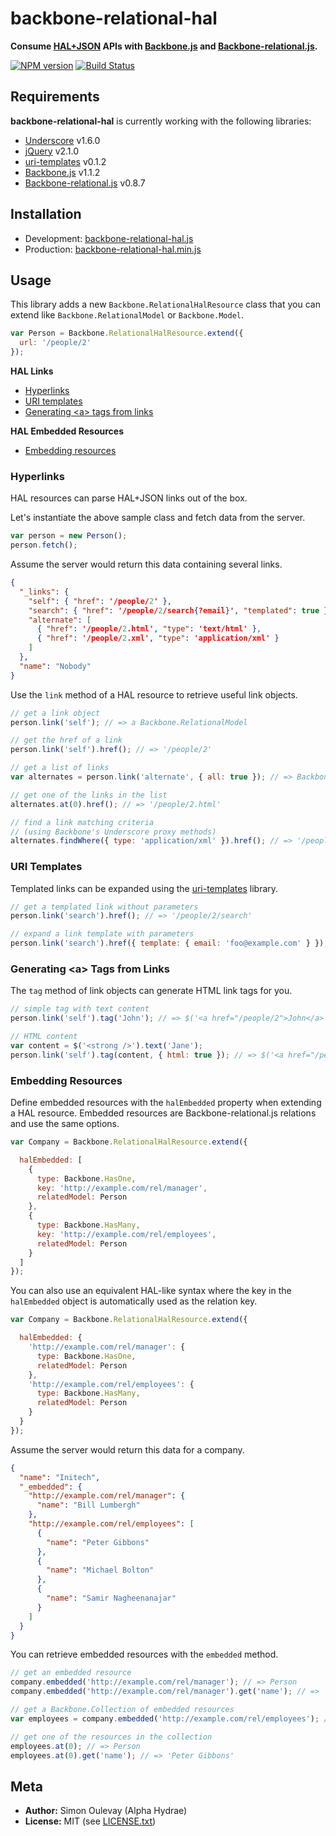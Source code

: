 # backbone-relational-hal

**Consume [HAL+JSON](http://stateless.co/hal_specification.html) APIs  with [Backbone.js](http://backbonejs.org) and [Backbone-relational.js](https://github.com/PaulUithol/Backbone-relational).**

[![NPM version](https://badge.fury.io/js/backbone-relational-hal.png)](http://badge.fury.io/js/backbone-relational-hal)
[![Build Status](https://secure.travis-ci.org/AlphaHydrae/backbone-relational-hal.png)](http://travis-ci.org/AlphaHydrae/backbone-relational-hal)

## Requirements

**backbone-relational-hal** is currently working with the following libraries:

* [Underscore](http://underscorejs.org) v1.6.0
* [jQuery](http://jquery.com) v2.1.0
* [uri-templates](https://github.com/geraintluff/uri-templates) v0.1.2
* [Backbone.js](http://backbonejs.org) v1.1.2
* [Backbone-relational.js](http://backbonerelational.org) v0.8.7

## Installation

* Development: [backbone-relational-hal.js](https://raw.github.com/AlphaHydrae/backbone-relational-hal/master/backbone-relational-hal.js)
* Production: [backbone-relational-hal.min.js](https://raw.github.com/AlphaHydrae/backbone-relational-hal/master/backbone-relational-hal.min.js)

## Usage

This library adds a new `Backbone.RelationalHalResource` class that you can extend like `Backbone.RelationalModel` or `Backbone.Model`.

```js
var Person = Backbone.RelationalHalResource.extend({
  url: '/people/2'
});
```

**HAL Links**

* [Hyperlinks](#hyperlinks)
* [URI templates](#uritemplates)
* [Generating &lt;a&gt; tags from links](#generatingltagttagsfromlinks)

**HAL Embedded Resources**

* [Embedding resources](#embeddingresources)

### Hyperlinks

HAL resources can parse HAL+JSON links out of the box.

Let's instantiate the above sample class and fetch data from the server.

```js
var person = new Person();
person.fetch();
```

Assume the server would return this data containing several links.

```json
{
  "_links": {
    "self": { "href": '/people/2' },
    "search": { "href": '/people/2/search{?email}', "templated": true },
    "alternate": [
      { "href": '/people/2.html', "type": 'text/html' },
      { "href": '/people/2.xml', "type": 'application/xml' }
    ]
  },
  "name": "Nobody"
}
```

Use the `link` method of a HAL resource to retrieve useful link objects.

```js
// get a link object
person.link('self'); // => a Backbone.RelationalModel

// get the href of a link
person.link('self').href(); // => '/people/2'

// get a list of links
var alternates = person.link('alternate', { all: true }); // => Backbone.Collection of link objects

// get one of the links in the list
alternates.at(0).href(); // => '/people/2.html'

// find a link matching criteria
// (using Backbone's Underscore proxy methods)
alternates.findWhere({ type: 'application/xml' }).href(); // => '/people/2.xml'
```

### URI Templates

Templated links can be expanded using the [uri-templates](https://github.com/geraintluff/uri-templates) library.

```js
// get a templated link without parameters
person.link('search').href(); // => '/people/2/search'

// expand a link template with parameters
person.link('search').href({ template: { email: 'foo@example.com' } }); // => '/people/2/search?email=foo@example.com'
```

### Generating &lt;a&gt; Tags from Links

The `tag` method of link objects can generate HTML link tags for you.

```js
// simple tag with text content
person.link('self').tag('John'); // => $('<a href="/people/2">John</a>')

// HTML content
var content = $('<strong />').text('Jane');
person.link('self').tag(content, { html: true }); // => $('<a href="/people/2"><strong>Jane</strong></a>')
```

### Embedding Resources

Define embedded resources with the `halEmbedded` property when extending a HAL resource.
Embedded resources are Backbone-relational.js relations and use the same options.

```js
var Company = Backbone.RelationalHalResource.extend({

  halEmbedded: [
    {
      type: Backbone.HasOne,
      key: 'http://example.com/rel/manager',
      relatedModel: Person
    },
    {
      type: Backbone.HasMany,
      key: 'http://example.com/rel/employees',
      relatedModel: Person
    }
  ]
});
```

You can also use an equivalent HAL-like syntax where the key in the `halEmbedded` object is automatically used as the relation key.

```js
var Company = Backbone.RelationalHalResource.extend({

  halEmbedded: {
    'http://example.com/rel/manager': {
      type: Backbone.HasOne,
      relatedModel: Person
    },
    'http://example.com/rel/employees': {
      type: Backbone.HasMany,
      relatedModel: Person
    }
  }
});
```

Assume the server would return this data for a company.

```json
{
  "name": "Initech",
  "_embedded": {
    "http://example.com/rel/manager": {
      "name": "Bill Lumbergh"
    },
    "http://example.com/rel/employees": [
      {
        "name": "Peter Gibbons"
      },
      {
        "name": "Michael Bolton"
      },
      {
        "name": "Samir Nagheenanajar"
      }
    ]
  }
}
```

You can retrieve embedded resources with the `embedded` method.

```js
// get an embedded resource
company.embedded('http://example.com/rel/manager'); // => Person
company.embedded('http://example.com/rel/manager').get('name'); // => 'Bill Lumbergh'

// get a Backbone.Collection of embedded resources
var employees = company.embedded('http://example.com/rel/employees'); // => Backbone.Collection

// get one of the resources in the collection
employees.at(0); // => Person
employees.at(0).get('name'); // => 'Peter Gibbons'
```

## Meta

* **Author:** Simon Oulevay (Alpha Hydrae)
* **License:** MIT (see [LICENSE.txt](https://raw.github.com/AlphaHydrae/backbone-relational-hal/master/LICENSE.txt))

